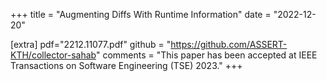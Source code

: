 +++
title = "Augmenting Diffs With Runtime Information"
date = "2022-12-20"


[extra]
pdf="2212.11077.pdf"
github = "https://github.com/ASSERT-KTH/collector-sahab"
comments = "This paper has been accepted at IEEE Transactions on Software Engineering (TSE) 2023."
+++
